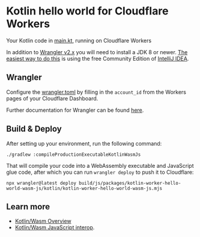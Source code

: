 # Kotlin hello world for Cloudflare Workers

Your Kotlin code in [main.kt](src/wasmJsMain/kotlin/main.kt), running on Cloudflare Workers

In addition to [Wrangler v2.x](https://github.com/cloudflare/wrangler2) you will need to install a JDK 8 or newer. [The easiest way to do this](https://www.jetbrains.com/guide/java/tips/download-jdk/) is using the free Community Edition of [IntelliJ IDEA](https://www.jetbrains.com/idea/download/).

## Wrangler

Configure the [wrangler.toml](wrangler.toml) by filling in the `account_id` from the Workers pages of your Cloudflare Dashboard.

Further documentation for Wrangler can be found [here](https://developers.cloudflare.com/workers/tooling/wrangler).

## Build & Deploy

After setting up your environment, run the following command:

```shell
./gradlew :compileProductionExecutableKotlinWasmJs
```

That will compile your code into a WebAssembly executable and JavaScript glue code, 
after which you can run `wrangler deploy` to push it to Cloudflare:

```shell
npx wrangler@latest deploy build/js/packages/kotlin-worker-hello-world-wasm-js/kotlin/kotlin-worker-hello-world-wasm-js.mjs
```

## Learn more

* [Kotlin/Wasm Overview](https://kotl.in/wasm/)
* [Kotlin/Wasm JavaScript interop](https://kotlinlang.org/docs/wasm-js-interop.html).
